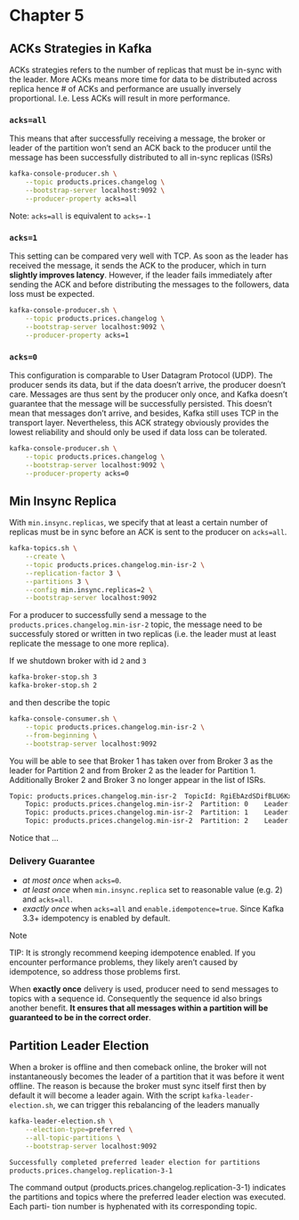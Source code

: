 # Chapter 5

## ACKs Strategies in Kafka

ACKs strategies refers to the number of replicas that must be in-sync with the leader. More ACKs means more time for data to be distributed across replica hence # of ACKs and performance are usually inversely proportional. I.e. Less ACKs will result in more performance.

### `acks=all`

This means that after successfully receiving a message, the broker or leader of the partition won’t send an ACK back to the producer until the message has been successfully distributed to all in-sync replicas (ISRs)

```sh
kafka-console-producer.sh \
    --topic products.prices.changelog \
    --bootstrap-server localhost:9092 \
    --producer-property acks=all
```

Note: `acks=all` is equivalent to `acks=-1`

### `acks=1`

This setting can be compared very well with TCP. As soon as the leader has received the message, it sends the ACK to the producer, which in turn **slightly improves latency**. However, if the leader fails immediately after sending the ACK and before distributing the messages to the followers, data loss must be expected.

```sh
kafka-console-producer.sh \
    --topic products.prices.changelog \
    --bootstrap-server localhost:9092 \
    --producer-property acks=1
```

### `acks=0`

This configuration is comparable to User Datagram Protocol (UDP). The producer sends its data, but if the data doesn’t arrive, the producer doesn’t care. Messages are thus sent by the producer only once, and Kafka doesn’t guarantee that the message will be successfully persisted. This doesn’t mean that messages don’t arrive, and besides, Kafka still uses TCP in the transport layer. Nevertheless, this ACK strategy obviously provides the lowest reliability and should only be used if data loss can be tolerated.

```sh
kafka-console-producer.sh \
    --topic products.prices.changelog \
    --bootstrap-server localhost:9092 \
    --producer-property acks=0
```

## Min Insync Replica

With `min.insync.replicas`, we specify that at least a certain number of replicas must be in sync before an ACK is sent to the producer on `acks=all`.

```sh
kafka-topics.sh \
    --create \
    --topic products.prices.changelog.min-isr-2 \
    --replication-factor 3 \
    --partitions 3 \
    --config min.insync.replicas=2 \
    --bootstrap-server localhost:9092
```

For a producer to successfully send a message to the `products.prices.changelog.min-isr-2` topic, the message need to be successfuly stored or written in two replicas (i.e. the leader must at least replicate the message to one more replica).

If we shutdown broker with id `2` and `3`

```sh
kafka-broker-stop.sh 3
kafka-broker-stop.sh 2
```

and then describe the topic

```sh
kafka-console-consumer.sh \
    --topic products.prices.changelog.min-isr-2 \
    --from-beginning \
    --bootstrap-server localhost:9092
```

You will be able to see that Broker 1 has taken over from Broker 3 as the leader for Partition 2 and from Broker 2 as the leader for Partition 1. Additionally Broker 2 and Broker 3 no longer appear in the list of ISRs.

```sh
Topic: products.prices.changelog.min-isr-2	TopicId: RgiEbAzdSDifBLU6KxsUqQ	PartitionCount: 3	ReplicationFactor: 3	Configs: min.insync.replicas=2
	Topic: products.prices.changelog.min-isr-2	Partition: 0	Leader: 1	Replicas: 3,1,2	Isr: 1	Elr: 	LastKnownElr:
	Topic: products.prices.changelog.min-isr-2	Partition: 1	Leader: 1	Replicas: 1,2,3	Isr: 1	Elr: 	LastKnownElr:
	Topic: products.prices.changelog.min-isr-2	Partition: 2	Leader: 1	Replicas: 2,3,1	Isr: 1	Elr: 	LastKnownElr:
```

Notice that ...

### Delivery Guarantee

* *at most once* when `acks=0`.
* *at least once* when `min.insync.replica` set to reasonable value (e.g. 2) and `acks=all`.
* *exactly once* when `acks=all` and `enable.idempotence=true`. Since Kafka 3.3+ idempotency is enabled by default.

> [!NOTE]
> TIP: It is strongly recommend keeping idempotence enabled. If you encounter performance problems, they likely aren’t caused by idempotence, so address those problems first.

When __exactly once__ delivery is used, producer need to send messages to topics with a sequence id. Consequently the sequence id also brings another benefit. **It ensures that all messages within a partition will be guaranteed to be in the correct order**.

## Partition Leader Election

When a broker is offline and then comeback online, the broker will not instantaneously becomes the leader of a partition that it was before it went offline. The reason is because the broker must sync itself first then by default it will become a leader again. With the script `kafka-leader-election.sh`, we can trigger this rebalancing of the leaders manually

```sh
kafka-leader-election.sh \
    --election-type=preferred \
    --all-topic-partitions \
    --bootstrap-server localhost:9092

Successfully completed preferred leader election for partitions
products.prices.changelog.replication-3-1
```

The command output (products.prices.changelog.replication-3-1) indicates the partitions and topics where the preferred leader election was executed. Each parti- tion number is hyphenated with its corresponding topic.
